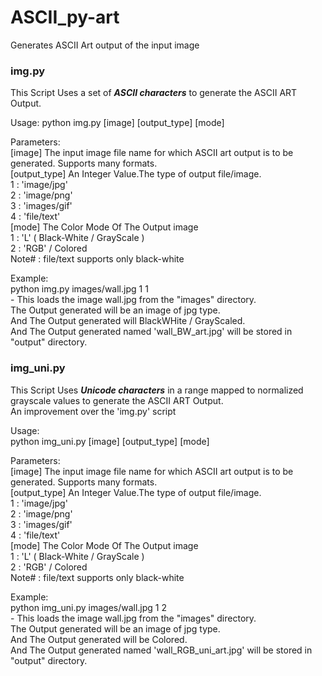 # ASCII_py-art
Generates ASCII Art output of the input image

### img.py
This Script Uses a set of *__ASCII characters__* to generate the ASCII ART Output.
	
Usage:
	python img.py [image] [output_type] [mode]

Parameters:  
	[image]         The input image file name for which ASCII art output is to be generated. Supports many formats.  
	[output_type]   An Integer Value.The type of output file/image.  
    	            	1 : 'image/jpg'  
        	        2 : 'image/png'  
            	    	3 : 'images/gif'  
                	4 : 'file/text'  
	[mode]          The Color Mode Of The Output image  
    	            	1 : 'L' ( Black-White / GrayScale )  
        	        2 : 'RGB' / Colored  
    	            	Note# : file/text supports only black-white  
  
Example:  
	python img.py images/wall.jpg 1 1  
		- This loads the image wall.jpg from the "images" directory.  
		   The Output generated will be an image of jpg type.  
		   And The Output generated will BlackWHite / GrayScaled.  
		   And The Output generated named 'wall_BW_art.jpg' will be stored in "output" directory.  

### img_uni.py
This Script Uses *__Unicode characters__* in a range mapped to normalized grayscale values to generate the ASCII ART Output.  
An improvement over the 'img.py' script  

Usage:  
	python img_uni.py [image] [output_type] [mode]  

Parameters:  
	[image]         The input image file name for which ASCII art output is to be generated. Supports many formats.  
	[output_type]   An Integer Value.The type of output file/image.  
					1 : 'image/jpg'  
					2 : 'image/png'  
					3 : 'images/gif'  
					4 : 'file/text'  
	[mode]          The Color Mode Of The Output image  
					1 : 'L' ( Black-White / GrayScale )  
					2 : 'RGB' / Colored  
					Note# : file/text supports only black-white  

Example:  
	python img_uni.py images/wall.jpg 1 2  
	 - This loads the image wall.jpg from the "images" directory.  
	   The Output generated will be an image of jpg type.  
	   And The Output generated will be Colored.  
	   And The Output generated named 'wall_RGB_uni_art.jpg' will be stored in "output" directory.  
